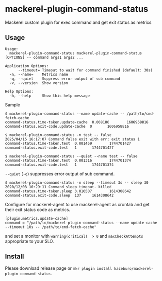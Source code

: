 # mackerel-plugin-command-status
Mackerel custom plugin for exec command and get exit status as metrics

## Usage

```
Usage:
  mackerel-plugin-command-status mackerel-plugin-command-status [OPTIONS] -- command args1 args2 ...

Application Options:
      --timeout= Timeout to wait for command finished (default: 30s)
  -n, --name=    Metrics name
  -q, --quiet    Suppress error output of sub command
  -v, --version  Show version

Help Options:
  -h, --help     Show this help message
```

Sample

```
$ mackerel-plugin-command-status --name update-cache -- /path/to/cmd-fetch-cache
command-status.time-taken.update-cache  0.008186        1606958816
command-status.exit-code.update-cache  0       1606958816
```

```
$ mackerel-plugin-command-status -n test -- false 
2025/04/15 16:17:07 Command false exit with err: exit status 1
command-status.time-taken.test  0.001459        1744701427
command-status.exit-code.test   1       1744701427

$ mackerel-plugin-command-status --quiet --name test -- false
command-status.time-taken.test  0.001316        1744701374
command-status.exit-code.test   1       1744701374
```

`--quiet` (`-q`) suppresses error output of sub command.

```
$ mackerel-plugin-command-status -n sleep --timeout 3s -- sleep 30
2020/12/03 10:29:11 Command sleep timeout. killed
command-status.time-taken.sleep 3.016507        1614308642
command-status.exit-code.sleep  137     1614308642
```

Configure for mackerel-agent to use mackerel-agent as crontab and get their exit status code as metrics.

```
[plugin.metrics.update-cache]
command = "/path/to/mackerel-plugin-command-status --name update-cache --timeout 10s -- /path/to/cmd-fetch-cache"
```

and set a monitor with `warning(critical)  > 0` and `maxCheckAttempts` appropriate to your SLO.

## Install

Please download release page or `mkr plugin install kazeburo/mackerel-plugin-command-status`.

